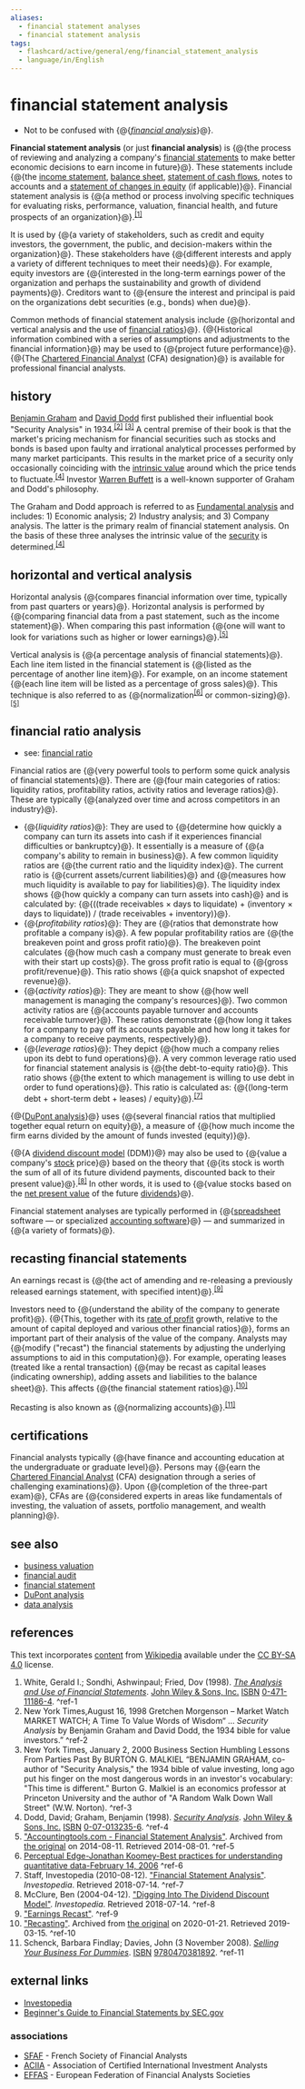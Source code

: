 ```yaml
---
aliases:
  - financial statement analyses
  - financial statement analysis
tags:
  - flashcard/active/general/eng/financial_statement_analysis
  - language/in/English
---
```


# financial statement analysis

- Not to be confused with {@{_[financial analysis](financial%20analysis.md)_}@}. <!--SR:!2025-06-28,214,330-->

__Financial statement analysis__ (or just __financial analysis__) is {@{the process of reviewing and analyzing a company's [financial statements](financial%20statement.md) to make better economic decisions to earn income in future}@}. These statements include {@{the [income statement](income%20statement.md), [balance sheet](balance%20sheet.md), [statement of cash flows](cash%20flow%20statement.md), notes to accounts and a [statement of changes in equity](statement%20of%20changes%20in%20equity.md) (if applicable)}@}. Financial statement analysis is {@{a method or process involving specific techniques for evaluating risks, performance, valuation, financial health, and future prospects of an organization}@}.<sup>[\[1\]](#^ref-1)</sup> <!--SR:!2025-07-19,231,330!2025-02-15,87,250!2025-03-06,118,290-->

It is used by {@{a variety of stakeholders, such as credit and equity investors, the government, the public, and decision-makers within the organization}@}. These stakeholders have {@{different interests and apply a variety of different techniques to meet their needs}@}. For example, equity investors are {@{interested in the long-term earnings power of the organization and perhaps the sustainability and growth of dividend payments}@}. Creditors want to {@{ensure the interest and principal is paid on the organizations debt securities (e.g., bonds) when due}@}. <!--SR:!2025-09-22,283,330!2025-05-15,176,310!2025-06-14,200,310!2025-10-04,291,330-->

Common methods of financial statement analysis include {@{horizontal and vertical analysis and the use of [financial ratios](financial%20ratio.md)}@}. {@{Historical information combined with a series of assumptions and adjustments to the financial information}@} may be used to {@{project future performance}@}. {@{The [Chartered Financial Analyst](Chartered%20Financial%20Analyst.md) (CFA) designation}@} is available for professional financial analysts. <!--SR:!2025-09-24,285,330!2025-10-17,303,330!2025-06-07,194,310!2025-09-12,276,330-->

## history

[Benjamin Graham](Benjamin%20Graham.md) and [David Dodd](David%20Dodd.md) first published their influential book "Security Analysis" in 1934.<sup>[\[2\]](#^ref-2)</sup> <sup>[\[3\]](#^ref-3)</sup> A central premise of their book is that the market's pricing mechanism for financial securities such as stocks and bonds is based upon faulty and irrational analytical processes performed by many market participants. This results in the market price of a security only occasionally coinciding with the [intrinsic value](intrinsic%20value%20(finance).md) around which the price tends to fluctuate.<sup>[\[4\]](#^ref-4)</sup> Investor [Warren Buffett](Warren%20Buffett.md) is a well-known supporter of Graham and Dodd's philosophy.

The Graham and Dodd approach is referred to as [Fundamental analysis](fundamental%20analysis.md) and includes: 1) Economic analysis; 2) Industry analysis; and 3) Company analysis. The latter is the primary realm of financial statement analysis. On the basis of these three analyses the intrinsic value of the [security](security%20(finance).md) is determined.<sup>[\[4\]](#^ref-4)</sup>

## horizontal and vertical analysis

Horizontal analysis {@{compares financial information over time, typically from past quarters or years}@}. Horizontal analysis is performed by {@{comparing financial data from a past statement, such as the income statement}@}. When comparing this past information {@{one will want to look for variations such as higher or lower earnings}@}.<sup>[\[5\]](#^ref-5)</sup> <!--SR:!2025-10-22,307,330!2025-05-05,158,310!2025-08-18,254,330-->

Vertical analysis is {@{a percentage analysis of financial statements}@}. Each line item listed in the financial statement is {@{listed as the percentage of another line item}@}. For example, on an income statement {@{each line item will be listed as a percentage of gross sales}@}. This technique is also referred to as {@{normalization<sup>[\[6\]](#^ref-6)</sup> or common-sizing}@}.<sup>[\[5\]](#^ref-5)</sup> <!--SR:!2025-08-19,255,330!2025-02-28,117,290!2025-09-30,290,330!2025-10-29,311,330-->

## financial ratio analysis

- see: [financial ratio](financial%20ratio.md)

Financial ratios are {@{very powerful tools to perform some quick analysis of financial statements}@}. There are {@{four main categories of ratios: liquidity ratios, profitability ratios, activity ratios and leverage ratios}@}. These are typically {@{analyzed over time and across competitors in an industry}@}. <!--SR:!2025-05-19,179,310!2025-03-24,128,290!2025-08-07,246,330-->

- {@{_liquidity ratios_}@}: They are used to {@{determine how quickly a company can turn its assets into cash if it experiences financial difficulties or bankruptcy}@}. It essentially is a measure of {@{a company's ability to remain in business}@}. A few common liquidity ratios are {@{the current ratio and the liquidity index}@}. The current ratio is {@{current assets/current liabilities}@} and {@{measures how much liquidity is available to pay for liabilities}@}. The liquidity index shows {@{how quickly a company can turn assets into cash}@} and is calculated by: {@{((trade receivables × days to liquidate) + (inventory × days to liquidate)) / (trade receivables + inventory)}@}.
- {@{_profitability ratios_}@}: They are {@{ratios that demonstrate how profitable a company is}@}. A few popular profitability ratios are {@{the breakeven point and gross profit ratio}@}. The breakeven point calculates {@{how much cash a company must generate to break even with their start up costs}@}. The gross profit ratio is equal to {@{gross profit/revenue}@}. This ratio shows {@{a quick snapshot of expected revenue}@}.
- {@{_activity ratios_}@}: They are meant to show {@{how well management is managing the company's resources}@}. Two common activity ratios are {@{accounts payable turnover and accounts receivable turnover}@}. These ratios demonstrate {@{how long it takes for a company to pay off its accounts payable and how long it takes for a company to receive payments, respectively}@}.
- {@{_leverage ratios_}@}: They depict {@{how much a company relies upon its debt to fund operations}@}. A very common leverage ratio used for financial statement analysis is {@{the debt-to-equity ratio}@}. This ratio shows {@{the extent to which management is willing to use debt in order to fund operations}@}. This ratio is calculated as: {@{(long-term debt + short-term debt + leases) / equity}@}.<sup>[\[7\]](#^ref-7)</sup> <!--SR:!2025-09-02,268,330!2025-07-24,215,310!2025-04-22,161,310!2025-09-23,283,330!2025-04-30,168,310!2025-04-08,146,310!2025-07-14,226,330!2025-07-12,207,310!2025-09-15,278,330!2025-08-15,253,330!2025-04-13,155,310!2025-02-16,109,290!2025-06-02,179,310!2025-05-17,167,310!2025-07-07,206,310!2025-03-04,124,310!2025-07-06,207,290!2025-03-13,116,290!2025-04-29,163,310!2025-06-30,215,330!2025-07-29,239,330!2025-01-15,84,290!2025-04-08,136,290-->

{@{[DuPont analysis](DuPont%20analysis.md)}@} uses {@{several financial ratios that multiplied together equal return on equity}@}, a measure of {@{how much income the firm earns divided by the amount of funds invested (equity)}@}. <!--SR:!2025-07-21,232,330!2025-07-18,230,330!2025-03-23,124,290-->

{@{A [dividend discount model](dividend%20discount%20model.md) (DDM)}@} may also be used to {@{value a company's [stock](stock.md) price}@} based on the theory that {@{its stock is worth the sum of all of its future dividend payments, discounted back to their present value}@}.<sup>[\[8\]](#^ref-8)</sup> In other words, it is used to {@{value stocks based on the [net present value](net%20present%20value.md) of the future [dividends](dividend.md)}@}. <!--SR:!2025-08-14,252,330!2025-07-28,238,330!2025-07-27,237,330!2025-03-23,139,310-->

Financial statement analyses are typically performed in {@{[spreadsheet](spreadsheet.md) software — or specialized [accounting software](accounting%20software.md)}@} — and summarized in {@{a variety of formats}@}. <!--SR:!2025-07-19,214,310!2025-09-21,282,330-->

## recasting financial statements

An earnings recast is {@{the act of amending and re-releasing a previously released earnings statement, with specified intent}@}.<sup>[\[9\]](#^ref-9)</sup> <!--SR:!2025-06-16,201,310-->

Investors need to {@{understand the ability of the company to generate profit}@}. {@{This, together with its [rate of profit](rate%20of%20profit.md) growth, relative to the amount of capital deployed and various other financial ratios}@}, forms an important part of their analysis of the value of the company. Analysts may {@{modify ("recast") the financial statements by adjusting the underlying assumptions to aid in this computation}@}. For example, operating leases (treated like a rental transaction) {@{may be recast as capital leases (indicating ownership), adding assets and liabilities to the balance sheet}@}. This affects {@{the financial statement ratios}@}.<sup>[\[10\]](#^ref-10)</sup> <!--SR:!2025-07-28,219,310!2025-01-26,81,270!2025-03-31,145,310!2025-02-17,98,290!2025-07-10,224,330-->

Recasting is also known as {@{normalizing accounts}@}.<sup>[\[11\]](#^ref-11)</sup> <!--SR:!2025-10-06,293,330-->

## certifications

Financial analysts typically {@{have finance and accounting education at the undergraduate or graduate level}@}. Persons may {@{earn the [Chartered Financial Analyst](Chartered%20Financial%20Analyst.md) (CFA) designation through a series of challenging examinations}@}. Upon {@{completion of the three-part exam}@}, CFAs are {@{considered experts in areas like fundamentals of investing, the valuation of assets, portfolio management, and wealth planning}@}. <!--SR:!2025-06-12,197,310!2025-05-16,166,310!2025-07-06,220,330!2025-05-29,187,310-->

## see also

- [business valuation](business%20valuation.md)
- [financial audit](financial%20audit.md)
- [financial statement](financial%20statement.md)
- [DuPont analysis](DuPont%20analysis.md)
- [data analysis](data%20analysis.md)

## references

This text incorporates [content](https://en.wikipedia.org/wiki/financial_statement_analysis) from [Wikipedia](Wikipedia.md) available under the [CC BY-SA 4.0](https://creativecommons.org/licenses/by-sa/4.0/) license.

1. White, Gerald I.; Sondhi, Ashwinpaul; Fried, Dov (1998). _[The Analysis and Use of Financial Statements](The%20Analysis%20and%20Use%20of%20Financial%20Statements.md)_. [John Wiley & Sons, Inc.](wiley%20(publisher).md) [ISBN](ISBN.md) [0-471-11186-4](https://en.wikipedia.org/wiki/Special:BookSources/0-471-11186-4). <a id="^ref-1"></a>^ref-1
2. New York Times,August 16, 1998 Gretchen Morgenson – Market Watch MARKET WATCH; A Time To Value Words of Wisdom“ … _Security Analysis_ by Benjamin Graham and David Dodd, the 1934 bible for value investors.” <a id="^ref-2"></a>^ref-2
3. New York Times, January 2, 2000 Business Section Humbling Lessons From Parties Past By BURTON G. MALKIEL “BENJAMIN GRAHAM, co-author of "Security Analysis," the 1934 bible of value investing, long ago put his finger on the most dangerous words in an investor's vocabulary: "This time is different." Burton G. Malkiel is an economics professor at Princeton University and the author of "A Random Walk Down Wall Street" (W.W. Norton). <a id="^ref-3"></a>^ref-3
4. Dodd, David; Graham, Benjamin (1998). _[Security Analysis](Security%20Analysis%20(book).md)_. [John Wiley & Sons, Inc.](wiley%20(publisher).md) [ISBN](ISBN.md) [0-07-013235-6](https://en.wikipedia.org/wiki/Special:BookSources/0-07-013235-6). <a id="^ref-4"></a>^ref-4
5. ["Accountingtools.com - Financial Statement Analysis"](https://web.archive.org/web/20140811125748/http://www.accountingtools.com/financial-statement-analysis). Archived from [the original](http://www.accountingtools.com/financial-statement-analysis) on 2014-08-11. Retrieved 2014-08-01. <a id="^ref-5"></a>^ref-5
6. [Perceptual Edge-Jonathan Koomey-Best practices for understanding quantitative data-February 14, 2006](http://www.perceptualedge.com/articles/b-eye/quantitative_data.pdf) <a id="^ref-6"></a>^ref-6
7. Staff, Investopedia (2010-08-12). ["Financial Statement Analysis"](http://www.investopedia.com/terms/f/financial-statement-analysis.asp). _Investopedia_. Retrieved 2018-07-14. <a id="^ref-7"></a>^ref-7
8. McClure, Ben (2004-04-12). ["Digging Into The Dividend Discount Model"](http://www.investopedia.com/articles/fundamental/04/041404.asp). _Investopedia_. Retrieved 2018-07-14. <a id="^ref-8"></a>^ref-8
9. ["Earnings Recast"](https://www.investopedia.com/terms/e/earningsrecast.asp). <a id="^ref-9"></a>^ref-9
10. ["Recasting"](https://web.archive.org/web/20200121202708/http://www.bytestart.co.uk/maximise-price-selling-business.html). Archived from [the original](http://www.bytestart.co.uk/maximise-price-selling-business.html/) on 2020-01-21. Retrieved 2019-03-15. <a id="^ref-10"></a>^ref-10
11. Schenck, Barbara Findlay; Davies, John (3 November 2008). [_Selling Your Business For Dummies_](https://books.google.com/books?id=wgH4oNnzOvYC&dq=recasting+financials&pg=PA107). [ISBN](ISBN.md) [9780470381892](https://en.wikipedia.org/wiki/Special:BookSources/9780470381892). <a id="^ref-11"></a>^ref-11

## external links

- [Investopedia](http://www.investopedia.com/terms/f/financial-statement-analysis.asp)
- [Beginner's Guide to Financial Statements by SEC.gov](https://www.sec.gov/investor/pubs/begfinstmtguide.htm)

### associations

- [SFAF](http://www.sfaf.com/) - French Society of Financial Analysts
- [ACIIA](http://www.aciia.org/) - Association of Certified International Investment Analysts
- [EFFAS](https://web.archive.org/web/20090317063049/http://www.effas.com/) - European Federation of Financial Analysts Societies
